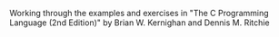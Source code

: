 Working through the examples and exercises in "The C Programming Language (2nd Edition)" by Brian W. Kernighan and Dennis M. Ritchie
